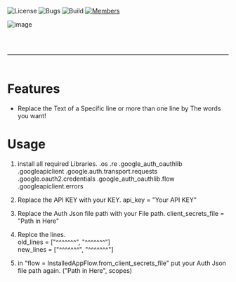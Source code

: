 ![License](https://img.shields.io/badge/license-BSD--3-orange) ![Bugs](https://img.shields.io/badge/bugs-0%20open-brightgreen) ![Build](https://img.shields.io/badge/Build-passing-brightgreen?logo=github) [![Members](https://img.shields.io/discord/750034898680807434?label=members&logo=discord&color=7289da)](https://discord.gg/CHZea8zvBG)



![image](https://user-images.githubusercontent.com/64253660/232464382-73c13477-81f6-44ba-b913-c891a47e8a20.png)

<hr style="border-radius: 2%; margin-top: 60px; margin-bottom: 60px;" noshade="" size="20" width="100%">

# Features

-   Replace the Text of a Specific line or more than one line by The words you want!

# Usage

1. install all required Libraries.
  .os
  .re
  .google_auth_oauthlib
  .googleapiclient
  .google.auth.transport.requests
  .google.oauth2.credentials
  .google_auth_oauthlib.flow
  .googleapiclient.errors

2. Replace the API KEY with your KEY.
  api_key = "Your API KEY"
  
3. Replace the Auth Json file path with your File path.
  client_secrets_file = "Path in Here"

4. Replce the lines.<br>
  old_lines = ["^^^^^^^", "^^^^^^^"]<br>
  new_lines = ["^^^^^^^", "^^^^^^^"]

5. in "flow = InstalledAppFlow.from_client_secrets_file" put your Auth Json file path again.
  ("Path in Here", scopes)
